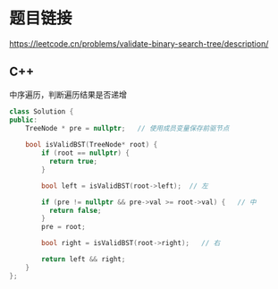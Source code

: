 # 题目链接

https://leetcode.cn/problems/validate-binary-search-tree/description/

## C++

中序遍历，判断遍历结果是否递增

```cpp
class Solution {
public:
    TreeNode * pre = nullptr;   // 使用成员变量保存前驱节点
    
    bool isValidBST(TreeNode* root) {
        if (root == nullptr) {
          return true;
        }

        bool left = isValidBST(root->left);  // 左

        if (pre != nullptr && pre->val >= root->val) {   // 中
          return false;
        }
        pre = root;

        bool right = isValidBST(root->right);   // 右

        return left && right;
    }
};
```